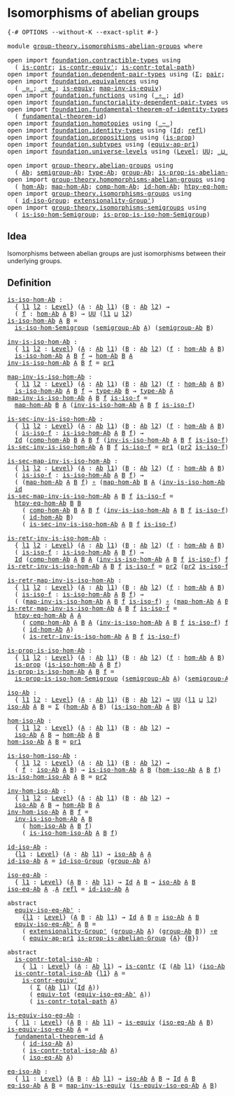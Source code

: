 # Isomorphisms of abelian groups

<pre class="Agda"><a id="43" class="Symbol">{-#</a> <a id="47" class="Keyword">OPTIONS</a> <a id="55" class="Pragma">--without-K</a> <a id="67" class="Pragma">--exact-split</a> <a id="81" class="Symbol">#-}</a>

<a id="86" class="Keyword">module</a> <a id="93" href="group-theory.isomorphisms-abelian-groups.html" class="Module">group-theory.isomorphisms-abelian-groups</a> <a id="134" class="Keyword">where</a>

<a id="141" class="Keyword">open</a> <a id="146" class="Keyword">import</a> <a id="153" href="foundation.contractible-types.html" class="Module">foundation.contractible-types</a> <a id="183" class="Keyword">using</a>
  <a id="191" class="Symbol">(</a> <a id="193" href="foundation-core.contractible-types.html#925" class="Function">is-contr</a><a id="201" class="Symbol">;</a> <a id="203" href="foundation-core.contractible-types.html#3739" class="Function">is-contr-equiv&#39;</a><a id="218" class="Symbol">;</a> <a id="220" href="foundation-core.contractible-types.html#1970" class="Function">is-contr-total-path</a><a id="239" class="Symbol">)</a>
<a id="241" class="Keyword">open</a> <a id="246" class="Keyword">import</a> <a id="253" href="foundation.dependent-pair-types.html" class="Module">foundation.dependent-pair-types</a> <a id="285" class="Keyword">using</a> <a id="291" class="Symbol">(</a><a id="292" href="foundation-core.dependent-pair-types.html#502" class="Record">Σ</a><a id="293" class="Symbol">;</a> <a id="295" href="foundation-core.dependent-pair-types.html#575" class="InductiveConstructor">pair</a><a id="299" class="Symbol">;</a> <a id="301" href="foundation-core.dependent-pair-types.html#592" class="Field">pr1</a><a id="304" class="Symbol">;</a> <a id="306" href="foundation-core.dependent-pair-types.html#604" class="Field">pr2</a><a id="309" class="Symbol">)</a>
<a id="311" class="Keyword">open</a> <a id="316" class="Keyword">import</a> <a id="323" href="foundation.equivalences.html" class="Module">foundation.equivalences</a> <a id="347" class="Keyword">using</a>
  <a id="355" class="Symbol">(</a> <a id="357" href="foundation-core.equivalences.html#1607" class="Function Operator">_≃_</a><a id="360" class="Symbol">;</a> <a id="362" href="foundation-core.equivalences.html#7843" class="Function Operator">_∘e_</a><a id="366" class="Symbol">;</a> <a id="368" href="foundation-core.equivalences.html#1542" class="Function">is-equiv</a><a id="376" class="Symbol">;</a> <a id="378" href="foundation-core.equivalences.html#4173" class="Function">map-inv-is-equiv</a><a id="394" class="Symbol">)</a>
<a id="396" class="Keyword">open</a> <a id="401" class="Keyword">import</a> <a id="408" href="foundation.functions.html" class="Module">foundation.functions</a> <a id="429" class="Keyword">using</a> <a id="435" class="Symbol">(</a><a id="436" href="foundation-core.functions.html#407" class="Function Operator">_∘_</a><a id="439" class="Symbol">;</a> <a id="441" href="foundation-core.functions.html#309" class="Function">id</a><a id="443" class="Symbol">)</a>
<a id="445" class="Keyword">open</a> <a id="450" class="Keyword">import</a> <a id="457" href="foundation.functoriality-dependent-pair-types.html" class="Module">foundation.functoriality-dependent-pair-types</a> <a id="503" class="Keyword">using</a> <a id="509" class="Symbol">(</a><a id="510" href="foundation-core.functoriality-dependent-pair-types.html#6804" class="Function">equiv-tot</a><a id="519" class="Symbol">)</a>
<a id="521" class="Keyword">open</a> <a id="526" class="Keyword">import</a> <a id="533" href="foundation.fundamental-theorem-of-identity-types.html" class="Module">foundation.fundamental-theorem-of-identity-types</a> <a id="582" class="Keyword">using</a>
  <a id="590" class="Symbol">(</a> <a id="592" href="foundation-core.fundamental-theorem-of-identity-types.html#1888" class="Function">fundamental-theorem-id</a><a id="614" class="Symbol">)</a>
<a id="616" class="Keyword">open</a> <a id="621" class="Keyword">import</a> <a id="628" href="foundation.homotopies.html" class="Module">foundation.homotopies</a> <a id="650" class="Keyword">using</a> <a id="656" class="Symbol">(</a><a id="657" href="foundation-core.homotopies.html#467" class="Function Operator">_~_</a><a id="660" class="Symbol">)</a>
<a id="662" class="Keyword">open</a> <a id="667" class="Keyword">import</a> <a id="674" href="foundation.identity-types.html" class="Module">foundation.identity-types</a> <a id="700" class="Keyword">using</a> <a id="706" class="Symbol">(</a><a id="707" href="foundation-core.identity-types.html#641" class="Datatype">Id</a><a id="709" class="Symbol">;</a> <a id="711" href="foundation-core.identity-types.html#694" class="InductiveConstructor">refl</a><a id="715" class="Symbol">)</a>
<a id="717" class="Keyword">open</a> <a id="722" class="Keyword">import</a> <a id="729" href="foundation.propositions.html" class="Module">foundation.propositions</a> <a id="753" class="Keyword">using</a> <a id="759" class="Symbol">(</a><a id="760" href="foundation-core.propositions.html#1246" class="Function">is-prop</a><a id="767" class="Symbol">)</a>
<a id="769" class="Keyword">open</a> <a id="774" class="Keyword">import</a> <a id="781" href="foundation.subtypes.html" class="Module">foundation.subtypes</a> <a id="801" class="Keyword">using</a> <a id="807" class="Symbol">(</a><a id="808" href="foundation-core.subtypes.html#3190" class="Function">equiv-ap-pr1</a><a id="820" class="Symbol">)</a>
<a id="822" class="Keyword">open</a> <a id="827" class="Keyword">import</a> <a id="834" href="foundation.universe-levels.html" class="Module">foundation.universe-levels</a> <a id="861" class="Keyword">using</a> <a id="867" class="Symbol">(</a><a id="868" href="Agda.Primitive.html#597" class="Postulate">Level</a><a id="873" class="Symbol">;</a> <a id="875" href="foundation-core.universe-levels.html#222" class="Primitive">UU</a><a id="877" class="Symbol">;</a> <a id="879" href="Agda.Primitive.html#810" class="Primitive Operator">_⊔_</a><a id="882" class="Symbol">)</a>

<a id="885" class="Keyword">open</a> <a id="890" class="Keyword">import</a> <a id="897" href="group-theory.abelian-groups.html" class="Module">group-theory.abelian-groups</a> <a id="925" class="Keyword">using</a>
  <a id="933" class="Symbol">(</a> <a id="935" href="group-theory.abelian-groups.html#1588" class="Function">Ab</a><a id="937" class="Symbol">;</a> <a id="939" href="group-theory.abelian-groups.html#2442" class="Function">semigroup-Ab</a><a id="951" class="Symbol">;</a> <a id="953" href="group-theory.abelian-groups.html#1802" class="Function">type-Ab</a><a id="960" class="Symbol">;</a> <a id="962" href="group-theory.abelian-groups.html#1656" class="Function">group-Ab</a><a id="970" class="Symbol">;</a> <a id="972" href="group-theory.abelian-groups.html#1428" class="Function">is-prop-is-abelian-Group</a><a id="996" class="Symbol">)</a>
<a id="998" class="Keyword">open</a> <a id="1003" class="Keyword">import</a> <a id="1010" href="group-theory.homomorphisms-abelian-groups.html" class="Module">group-theory.homomorphisms-abelian-groups</a> <a id="1052" class="Keyword">using</a>
  <a id="1060" class="Symbol">(</a> <a id="1062" href="group-theory.homomorphisms-abelian-groups.html#1456" class="Function">hom-Ab</a><a id="1068" class="Symbol">;</a> <a id="1070" href="group-theory.homomorphisms-abelian-groups.html#1569" class="Function">map-hom-Ab</a><a id="1080" class="Symbol">;</a> <a id="1082" href="group-theory.homomorphisms-abelian-groups.html#3595" class="Function">comp-hom-Ab</a><a id="1093" class="Symbol">;</a> <a id="1095" href="group-theory.homomorphisms-abelian-groups.html#3501" class="Function">id-hom-Ab</a><a id="1104" class="Symbol">;</a> <a id="1106" href="group-theory.homomorphisms-abelian-groups.html#2343" class="Function">htpy-eq-hom-Ab</a><a id="1120" class="Symbol">)</a>
<a id="1122" class="Keyword">open</a> <a id="1127" class="Keyword">import</a> <a id="1134" href="group-theory.isomorphisms-groups.html" class="Module">group-theory.isomorphisms-groups</a> <a id="1167" class="Keyword">using</a>
  <a id="1175" class="Symbol">(</a> <a id="1177" href="group-theory.isomorphisms-groups.html#2587" class="Function">id-iso-Group</a><a id="1189" class="Symbol">;</a> <a id="1191" href="group-theory.isomorphisms-groups.html#2976" class="Function">extensionality-Group&#39;</a><a id="1212" class="Symbol">)</a>
<a id="1214" class="Keyword">open</a> <a id="1219" class="Keyword">import</a> <a id="1226" href="group-theory.isomorphisms-semigroups.html" class="Module">group-theory.isomorphisms-semigroups</a> <a id="1263" class="Keyword">using</a>
  <a id="1271" class="Symbol">(</a> <a id="1273" href="group-theory.isomorphisms-semigroups.html#1983" class="Function">is-iso-hom-Semigroup</a><a id="1293" class="Symbol">;</a> <a id="1295" href="group-theory.isomorphisms-semigroups.html#3620" class="Function">is-prop-is-iso-hom-Semigroup</a><a id="1323" class="Symbol">)</a>
</pre>
## Idea

Isomorphisms between abelian groups are just isomorphisms between their underlying groups.

## Definition

<pre class="Agda"><a id="is-iso-hom-Ab"></a><a id="1454" href="group-theory.isomorphisms-abelian-groups.html#1454" class="Function">is-iso-hom-Ab</a> <a id="1468" class="Symbol">:</a>
  <a id="1472" class="Symbol">{</a> <a id="1474" href="group-theory.isomorphisms-abelian-groups.html#1474" class="Bound">l1</a> <a id="1477" href="group-theory.isomorphisms-abelian-groups.html#1477" class="Bound">l2</a> <a id="1480" class="Symbol">:</a> <a id="1482" href="Agda.Primitive.html#597" class="Postulate">Level</a><a id="1487" class="Symbol">}</a> <a id="1489" class="Symbol">(</a><a id="1490" href="group-theory.isomorphisms-abelian-groups.html#1490" class="Bound">A</a> <a id="1492" class="Symbol">:</a> <a id="1494" href="group-theory.abelian-groups.html#1588" class="Function">Ab</a> <a id="1497" href="group-theory.isomorphisms-abelian-groups.html#1474" class="Bound">l1</a><a id="1499" class="Symbol">)</a> <a id="1501" class="Symbol">(</a><a id="1502" href="group-theory.isomorphisms-abelian-groups.html#1502" class="Bound">B</a> <a id="1504" class="Symbol">:</a> <a id="1506" href="group-theory.abelian-groups.html#1588" class="Function">Ab</a> <a id="1509" href="group-theory.isomorphisms-abelian-groups.html#1477" class="Bound">l2</a><a id="1511" class="Symbol">)</a> <a id="1513" class="Symbol">→</a>
  <a id="1517" class="Symbol">(</a> <a id="1519" href="group-theory.isomorphisms-abelian-groups.html#1519" class="Bound">f</a> <a id="1521" class="Symbol">:</a> <a id="1523" href="group-theory.homomorphisms-abelian-groups.html#1456" class="Function">hom-Ab</a> <a id="1530" href="group-theory.isomorphisms-abelian-groups.html#1490" class="Bound">A</a> <a id="1532" href="group-theory.isomorphisms-abelian-groups.html#1502" class="Bound">B</a><a id="1533" class="Symbol">)</a> <a id="1535" class="Symbol">→</a> <a id="1537" href="foundation-core.universe-levels.html#222" class="Primitive">UU</a> <a id="1540" class="Symbol">(</a><a id="1541" href="group-theory.isomorphisms-abelian-groups.html#1474" class="Bound">l1</a> <a id="1544" href="Agda.Primitive.html#810" class="Primitive Operator">⊔</a> <a id="1546" href="group-theory.isomorphisms-abelian-groups.html#1477" class="Bound">l2</a><a id="1548" class="Symbol">)</a>
<a id="1550" href="group-theory.isomorphisms-abelian-groups.html#1454" class="Function">is-iso-hom-Ab</a> <a id="1564" href="group-theory.isomorphisms-abelian-groups.html#1564" class="Bound">A</a> <a id="1566" href="group-theory.isomorphisms-abelian-groups.html#1566" class="Bound">B</a> <a id="1568" class="Symbol">=</a>
  <a id="1572" href="group-theory.isomorphisms-semigroups.html#1983" class="Function">is-iso-hom-Semigroup</a> <a id="1593" class="Symbol">(</a><a id="1594" href="group-theory.abelian-groups.html#2442" class="Function">semigroup-Ab</a> <a id="1607" href="group-theory.isomorphisms-abelian-groups.html#1564" class="Bound">A</a><a id="1608" class="Symbol">)</a> <a id="1610" class="Symbol">(</a><a id="1611" href="group-theory.abelian-groups.html#2442" class="Function">semigroup-Ab</a> <a id="1624" href="group-theory.isomorphisms-abelian-groups.html#1566" class="Bound">B</a><a id="1625" class="Symbol">)</a>

<a id="inv-is-iso-hom-Ab"></a><a id="1628" href="group-theory.isomorphisms-abelian-groups.html#1628" class="Function">inv-is-iso-hom-Ab</a> <a id="1646" class="Symbol">:</a>
  <a id="1650" class="Symbol">{</a> <a id="1652" href="group-theory.isomorphisms-abelian-groups.html#1652" class="Bound">l1</a> <a id="1655" href="group-theory.isomorphisms-abelian-groups.html#1655" class="Bound">l2</a> <a id="1658" class="Symbol">:</a> <a id="1660" href="Agda.Primitive.html#597" class="Postulate">Level</a><a id="1665" class="Symbol">}</a> <a id="1667" class="Symbol">(</a><a id="1668" href="group-theory.isomorphisms-abelian-groups.html#1668" class="Bound">A</a> <a id="1670" class="Symbol">:</a> <a id="1672" href="group-theory.abelian-groups.html#1588" class="Function">Ab</a> <a id="1675" href="group-theory.isomorphisms-abelian-groups.html#1652" class="Bound">l1</a><a id="1677" class="Symbol">)</a> <a id="1679" class="Symbol">(</a><a id="1680" href="group-theory.isomorphisms-abelian-groups.html#1680" class="Bound">B</a> <a id="1682" class="Symbol">:</a> <a id="1684" href="group-theory.abelian-groups.html#1588" class="Function">Ab</a> <a id="1687" href="group-theory.isomorphisms-abelian-groups.html#1655" class="Bound">l2</a><a id="1689" class="Symbol">)</a> <a id="1691" class="Symbol">(</a><a id="1692" href="group-theory.isomorphisms-abelian-groups.html#1692" class="Bound">f</a> <a id="1694" class="Symbol">:</a> <a id="1696" href="group-theory.homomorphisms-abelian-groups.html#1456" class="Function">hom-Ab</a> <a id="1703" href="group-theory.isomorphisms-abelian-groups.html#1668" class="Bound">A</a> <a id="1705" href="group-theory.isomorphisms-abelian-groups.html#1680" class="Bound">B</a><a id="1706" class="Symbol">)</a> <a id="1708" class="Symbol">→</a>
  <a id="1712" href="group-theory.isomorphisms-abelian-groups.html#1454" class="Function">is-iso-hom-Ab</a> <a id="1726" href="group-theory.isomorphisms-abelian-groups.html#1668" class="Bound">A</a> <a id="1728" href="group-theory.isomorphisms-abelian-groups.html#1680" class="Bound">B</a> <a id="1730" href="group-theory.isomorphisms-abelian-groups.html#1692" class="Bound">f</a> <a id="1732" class="Symbol">→</a> <a id="1734" href="group-theory.homomorphisms-abelian-groups.html#1456" class="Function">hom-Ab</a> <a id="1741" href="group-theory.isomorphisms-abelian-groups.html#1680" class="Bound">B</a> <a id="1743" href="group-theory.isomorphisms-abelian-groups.html#1668" class="Bound">A</a>
<a id="1745" href="group-theory.isomorphisms-abelian-groups.html#1628" class="Function">inv-is-iso-hom-Ab</a> <a id="1763" href="group-theory.isomorphisms-abelian-groups.html#1763" class="Bound">A</a> <a id="1765" href="group-theory.isomorphisms-abelian-groups.html#1765" class="Bound">B</a> <a id="1767" href="group-theory.isomorphisms-abelian-groups.html#1767" class="Bound">f</a> <a id="1769" class="Symbol">=</a> <a id="1771" href="foundation-core.dependent-pair-types.html#592" class="Field">pr1</a>

<a id="map-inv-is-iso-hom-Ab"></a><a id="1776" href="group-theory.isomorphisms-abelian-groups.html#1776" class="Function">map-inv-is-iso-hom-Ab</a> <a id="1798" class="Symbol">:</a>
  <a id="1802" class="Symbol">{</a> <a id="1804" href="group-theory.isomorphisms-abelian-groups.html#1804" class="Bound">l1</a> <a id="1807" href="group-theory.isomorphisms-abelian-groups.html#1807" class="Bound">l2</a> <a id="1810" class="Symbol">:</a> <a id="1812" href="Agda.Primitive.html#597" class="Postulate">Level</a><a id="1817" class="Symbol">}</a> <a id="1819" class="Symbol">(</a><a id="1820" href="group-theory.isomorphisms-abelian-groups.html#1820" class="Bound">A</a> <a id="1822" class="Symbol">:</a> <a id="1824" href="group-theory.abelian-groups.html#1588" class="Function">Ab</a> <a id="1827" href="group-theory.isomorphisms-abelian-groups.html#1804" class="Bound">l1</a><a id="1829" class="Symbol">)</a> <a id="1831" class="Symbol">(</a><a id="1832" href="group-theory.isomorphisms-abelian-groups.html#1832" class="Bound">B</a> <a id="1834" class="Symbol">:</a> <a id="1836" href="group-theory.abelian-groups.html#1588" class="Function">Ab</a> <a id="1839" href="group-theory.isomorphisms-abelian-groups.html#1807" class="Bound">l2</a><a id="1841" class="Symbol">)</a> <a id="1843" class="Symbol">(</a><a id="1844" href="group-theory.isomorphisms-abelian-groups.html#1844" class="Bound">f</a> <a id="1846" class="Symbol">:</a> <a id="1848" href="group-theory.homomorphisms-abelian-groups.html#1456" class="Function">hom-Ab</a> <a id="1855" href="group-theory.isomorphisms-abelian-groups.html#1820" class="Bound">A</a> <a id="1857" href="group-theory.isomorphisms-abelian-groups.html#1832" class="Bound">B</a><a id="1858" class="Symbol">)</a> <a id="1860" class="Symbol">→</a>
  <a id="1864" href="group-theory.isomorphisms-abelian-groups.html#1454" class="Function">is-iso-hom-Ab</a> <a id="1878" href="group-theory.isomorphisms-abelian-groups.html#1820" class="Bound">A</a> <a id="1880" href="group-theory.isomorphisms-abelian-groups.html#1832" class="Bound">B</a> <a id="1882" href="group-theory.isomorphisms-abelian-groups.html#1844" class="Bound">f</a> <a id="1884" class="Symbol">→</a> <a id="1886" href="group-theory.abelian-groups.html#1802" class="Function">type-Ab</a> <a id="1894" href="group-theory.isomorphisms-abelian-groups.html#1832" class="Bound">B</a> <a id="1896" class="Symbol">→</a> <a id="1898" href="group-theory.abelian-groups.html#1802" class="Function">type-Ab</a> <a id="1906" href="group-theory.isomorphisms-abelian-groups.html#1820" class="Bound">A</a>
<a id="1908" href="group-theory.isomorphisms-abelian-groups.html#1776" class="Function">map-inv-is-iso-hom-Ab</a> <a id="1930" href="group-theory.isomorphisms-abelian-groups.html#1930" class="Bound">A</a> <a id="1932" href="group-theory.isomorphisms-abelian-groups.html#1932" class="Bound">B</a> <a id="1934" href="group-theory.isomorphisms-abelian-groups.html#1934" class="Bound">f</a> <a id="1936" href="group-theory.isomorphisms-abelian-groups.html#1936" class="Bound">is-iso-f</a> <a id="1945" class="Symbol">=</a>
  <a id="1949" href="group-theory.homomorphisms-abelian-groups.html#1569" class="Function">map-hom-Ab</a> <a id="1960" href="group-theory.isomorphisms-abelian-groups.html#1932" class="Bound">B</a> <a id="1962" href="group-theory.isomorphisms-abelian-groups.html#1930" class="Bound">A</a> <a id="1964" class="Symbol">(</a><a id="1965" href="group-theory.isomorphisms-abelian-groups.html#1628" class="Function">inv-is-iso-hom-Ab</a> <a id="1983" href="group-theory.isomorphisms-abelian-groups.html#1930" class="Bound">A</a> <a id="1985" href="group-theory.isomorphisms-abelian-groups.html#1932" class="Bound">B</a> <a id="1987" href="group-theory.isomorphisms-abelian-groups.html#1934" class="Bound">f</a> <a id="1989" href="group-theory.isomorphisms-abelian-groups.html#1936" class="Bound">is-iso-f</a><a id="1997" class="Symbol">)</a>

<a id="is-sec-inv-is-iso-hom-Ab"></a><a id="2000" href="group-theory.isomorphisms-abelian-groups.html#2000" class="Function">is-sec-inv-is-iso-hom-Ab</a> <a id="2025" class="Symbol">:</a>
  <a id="2029" class="Symbol">{</a> <a id="2031" href="group-theory.isomorphisms-abelian-groups.html#2031" class="Bound">l1</a> <a id="2034" href="group-theory.isomorphisms-abelian-groups.html#2034" class="Bound">l2</a> <a id="2037" class="Symbol">:</a> <a id="2039" href="Agda.Primitive.html#597" class="Postulate">Level</a><a id="2044" class="Symbol">}</a> <a id="2046" class="Symbol">(</a><a id="2047" href="group-theory.isomorphisms-abelian-groups.html#2047" class="Bound">A</a> <a id="2049" class="Symbol">:</a> <a id="2051" href="group-theory.abelian-groups.html#1588" class="Function">Ab</a> <a id="2054" href="group-theory.isomorphisms-abelian-groups.html#2031" class="Bound">l1</a><a id="2056" class="Symbol">)</a> <a id="2058" class="Symbol">(</a><a id="2059" href="group-theory.isomorphisms-abelian-groups.html#2059" class="Bound">B</a> <a id="2061" class="Symbol">:</a> <a id="2063" href="group-theory.abelian-groups.html#1588" class="Function">Ab</a> <a id="2066" href="group-theory.isomorphisms-abelian-groups.html#2034" class="Bound">l2</a><a id="2068" class="Symbol">)</a> <a id="2070" class="Symbol">(</a><a id="2071" href="group-theory.isomorphisms-abelian-groups.html#2071" class="Bound">f</a> <a id="2073" class="Symbol">:</a> <a id="2075" href="group-theory.homomorphisms-abelian-groups.html#1456" class="Function">hom-Ab</a> <a id="2082" href="group-theory.isomorphisms-abelian-groups.html#2047" class="Bound">A</a> <a id="2084" href="group-theory.isomorphisms-abelian-groups.html#2059" class="Bound">B</a><a id="2085" class="Symbol">)</a> <a id="2087" class="Symbol">→</a>
  <a id="2091" class="Symbol">(</a> <a id="2093" href="group-theory.isomorphisms-abelian-groups.html#2093" class="Bound">is-iso-f</a> <a id="2102" class="Symbol">:</a> <a id="2104" href="group-theory.isomorphisms-abelian-groups.html#1454" class="Function">is-iso-hom-Ab</a> <a id="2118" href="group-theory.isomorphisms-abelian-groups.html#2047" class="Bound">A</a> <a id="2120" href="group-theory.isomorphisms-abelian-groups.html#2059" class="Bound">B</a> <a id="2122" href="group-theory.isomorphisms-abelian-groups.html#2071" class="Bound">f</a><a id="2123" class="Symbol">)</a> <a id="2125" class="Symbol">→</a>
  <a id="2129" href="foundation-core.identity-types.html#641" class="Datatype">Id</a> <a id="2132" class="Symbol">(</a><a id="2133" href="group-theory.homomorphisms-abelian-groups.html#3595" class="Function">comp-hom-Ab</a> <a id="2145" href="group-theory.isomorphisms-abelian-groups.html#2059" class="Bound">B</a> <a id="2147" href="group-theory.isomorphisms-abelian-groups.html#2047" class="Bound">A</a> <a id="2149" href="group-theory.isomorphisms-abelian-groups.html#2059" class="Bound">B</a> <a id="2151" href="group-theory.isomorphisms-abelian-groups.html#2071" class="Bound">f</a> <a id="2153" class="Symbol">(</a><a id="2154" href="group-theory.isomorphisms-abelian-groups.html#1628" class="Function">inv-is-iso-hom-Ab</a> <a id="2172" href="group-theory.isomorphisms-abelian-groups.html#2047" class="Bound">A</a> <a id="2174" href="group-theory.isomorphisms-abelian-groups.html#2059" class="Bound">B</a> <a id="2176" href="group-theory.isomorphisms-abelian-groups.html#2071" class="Bound">f</a> <a id="2178" href="group-theory.isomorphisms-abelian-groups.html#2093" class="Bound">is-iso-f</a><a id="2186" class="Symbol">))</a> <a id="2189" class="Symbol">(</a><a id="2190" href="group-theory.homomorphisms-abelian-groups.html#3501" class="Function">id-hom-Ab</a> <a id="2200" href="group-theory.isomorphisms-abelian-groups.html#2059" class="Bound">B</a><a id="2201" class="Symbol">)</a>
<a id="2203" href="group-theory.isomorphisms-abelian-groups.html#2000" class="Function">is-sec-inv-is-iso-hom-Ab</a> <a id="2228" href="group-theory.isomorphisms-abelian-groups.html#2228" class="Bound">A</a> <a id="2230" href="group-theory.isomorphisms-abelian-groups.html#2230" class="Bound">B</a> <a id="2232" href="group-theory.isomorphisms-abelian-groups.html#2232" class="Bound">f</a> <a id="2234" href="group-theory.isomorphisms-abelian-groups.html#2234" class="Bound">is-iso-f</a> <a id="2243" class="Symbol">=</a> <a id="2245" href="foundation-core.dependent-pair-types.html#592" class="Field">pr1</a> <a id="2249" class="Symbol">(</a><a id="2250" href="foundation-core.dependent-pair-types.html#604" class="Field">pr2</a> <a id="2254" href="group-theory.isomorphisms-abelian-groups.html#2234" class="Bound">is-iso-f</a><a id="2262" class="Symbol">)</a>

<a id="is-sec-map-inv-is-iso-hom-Ab"></a><a id="2265" href="group-theory.isomorphisms-abelian-groups.html#2265" class="Function">is-sec-map-inv-is-iso-hom-Ab</a> <a id="2294" class="Symbol">:</a>
  <a id="2298" class="Symbol">{</a> <a id="2300" href="group-theory.isomorphisms-abelian-groups.html#2300" class="Bound">l1</a> <a id="2303" href="group-theory.isomorphisms-abelian-groups.html#2303" class="Bound">l2</a> <a id="2306" class="Symbol">:</a> <a id="2308" href="Agda.Primitive.html#597" class="Postulate">Level</a><a id="2313" class="Symbol">}</a> <a id="2315" class="Symbol">(</a><a id="2316" href="group-theory.isomorphisms-abelian-groups.html#2316" class="Bound">A</a> <a id="2318" class="Symbol">:</a> <a id="2320" href="group-theory.abelian-groups.html#1588" class="Function">Ab</a> <a id="2323" href="group-theory.isomorphisms-abelian-groups.html#2300" class="Bound">l1</a><a id="2325" class="Symbol">)</a> <a id="2327" class="Symbol">(</a><a id="2328" href="group-theory.isomorphisms-abelian-groups.html#2328" class="Bound">B</a> <a id="2330" class="Symbol">:</a> <a id="2332" href="group-theory.abelian-groups.html#1588" class="Function">Ab</a> <a id="2335" href="group-theory.isomorphisms-abelian-groups.html#2303" class="Bound">l2</a><a id="2337" class="Symbol">)</a> <a id="2339" class="Symbol">(</a><a id="2340" href="group-theory.isomorphisms-abelian-groups.html#2340" class="Bound">f</a> <a id="2342" class="Symbol">:</a> <a id="2344" href="group-theory.homomorphisms-abelian-groups.html#1456" class="Function">hom-Ab</a> <a id="2351" href="group-theory.isomorphisms-abelian-groups.html#2316" class="Bound">A</a> <a id="2353" href="group-theory.isomorphisms-abelian-groups.html#2328" class="Bound">B</a><a id="2354" class="Symbol">)</a> <a id="2356" class="Symbol">→</a>
  <a id="2360" class="Symbol">(</a> <a id="2362" href="group-theory.isomorphisms-abelian-groups.html#2362" class="Bound">is-iso-f</a> <a id="2371" class="Symbol">:</a> <a id="2373" href="group-theory.isomorphisms-abelian-groups.html#1454" class="Function">is-iso-hom-Ab</a> <a id="2387" href="group-theory.isomorphisms-abelian-groups.html#2316" class="Bound">A</a> <a id="2389" href="group-theory.isomorphisms-abelian-groups.html#2328" class="Bound">B</a> <a id="2391" href="group-theory.isomorphisms-abelian-groups.html#2340" class="Bound">f</a><a id="2392" class="Symbol">)</a> <a id="2394" class="Symbol">→</a>
  <a id="2398" class="Symbol">(</a> <a id="2400" class="Symbol">(</a><a id="2401" href="group-theory.homomorphisms-abelian-groups.html#1569" class="Function">map-hom-Ab</a> <a id="2412" href="group-theory.isomorphisms-abelian-groups.html#2316" class="Bound">A</a> <a id="2414" href="group-theory.isomorphisms-abelian-groups.html#2328" class="Bound">B</a> <a id="2416" href="group-theory.isomorphisms-abelian-groups.html#2340" class="Bound">f</a><a id="2417" class="Symbol">)</a> <a id="2419" href="foundation-core.functions.html#407" class="Function Operator">∘</a> <a id="2421" class="Symbol">(</a><a id="2422" href="group-theory.homomorphisms-abelian-groups.html#1569" class="Function">map-hom-Ab</a> <a id="2433" href="group-theory.isomorphisms-abelian-groups.html#2328" class="Bound">B</a> <a id="2435" href="group-theory.isomorphisms-abelian-groups.html#2316" class="Bound">A</a> <a id="2437" class="Symbol">(</a><a id="2438" href="group-theory.isomorphisms-abelian-groups.html#1628" class="Function">inv-is-iso-hom-Ab</a> <a id="2456" href="group-theory.isomorphisms-abelian-groups.html#2316" class="Bound">A</a> <a id="2458" href="group-theory.isomorphisms-abelian-groups.html#2328" class="Bound">B</a> <a id="2460" href="group-theory.isomorphisms-abelian-groups.html#2340" class="Bound">f</a> <a id="2462" href="group-theory.isomorphisms-abelian-groups.html#2362" class="Bound">is-iso-f</a><a id="2470" class="Symbol">)))</a> <a id="2474" href="foundation-core.homotopies.html#467" class="Function Operator">~</a>
  <a id="2478" href="foundation-core.functions.html#309" class="Function">id</a>
<a id="2481" href="group-theory.isomorphisms-abelian-groups.html#2265" class="Function">is-sec-map-inv-is-iso-hom-Ab</a> <a id="2510" href="group-theory.isomorphisms-abelian-groups.html#2510" class="Bound">A</a> <a id="2512" href="group-theory.isomorphisms-abelian-groups.html#2512" class="Bound">B</a> <a id="2514" href="group-theory.isomorphisms-abelian-groups.html#2514" class="Bound">f</a> <a id="2516" href="group-theory.isomorphisms-abelian-groups.html#2516" class="Bound">is-iso-f</a> <a id="2525" class="Symbol">=</a>
  <a id="2529" href="group-theory.homomorphisms-abelian-groups.html#2343" class="Function">htpy-eq-hom-Ab</a> <a id="2544" href="group-theory.isomorphisms-abelian-groups.html#2512" class="Bound">B</a> <a id="2546" href="group-theory.isomorphisms-abelian-groups.html#2512" class="Bound">B</a>
    <a id="2552" class="Symbol">(</a> <a id="2554" href="group-theory.homomorphisms-abelian-groups.html#3595" class="Function">comp-hom-Ab</a> <a id="2566" href="group-theory.isomorphisms-abelian-groups.html#2512" class="Bound">B</a> <a id="2568" href="group-theory.isomorphisms-abelian-groups.html#2510" class="Bound">A</a> <a id="2570" href="group-theory.isomorphisms-abelian-groups.html#2512" class="Bound">B</a> <a id="2572" href="group-theory.isomorphisms-abelian-groups.html#2514" class="Bound">f</a> <a id="2574" class="Symbol">(</a><a id="2575" href="group-theory.isomorphisms-abelian-groups.html#1628" class="Function">inv-is-iso-hom-Ab</a> <a id="2593" href="group-theory.isomorphisms-abelian-groups.html#2510" class="Bound">A</a> <a id="2595" href="group-theory.isomorphisms-abelian-groups.html#2512" class="Bound">B</a> <a id="2597" href="group-theory.isomorphisms-abelian-groups.html#2514" class="Bound">f</a> <a id="2599" href="group-theory.isomorphisms-abelian-groups.html#2516" class="Bound">is-iso-f</a><a id="2607" class="Symbol">))</a>
    <a id="2614" class="Symbol">(</a> <a id="2616" href="group-theory.homomorphisms-abelian-groups.html#3501" class="Function">id-hom-Ab</a> <a id="2626" href="group-theory.isomorphisms-abelian-groups.html#2512" class="Bound">B</a><a id="2627" class="Symbol">)</a>
    <a id="2633" class="Symbol">(</a> <a id="2635" href="group-theory.isomorphisms-abelian-groups.html#2000" class="Function">is-sec-inv-is-iso-hom-Ab</a> <a id="2660" href="group-theory.isomorphisms-abelian-groups.html#2510" class="Bound">A</a> <a id="2662" href="group-theory.isomorphisms-abelian-groups.html#2512" class="Bound">B</a> <a id="2664" href="group-theory.isomorphisms-abelian-groups.html#2514" class="Bound">f</a> <a id="2666" href="group-theory.isomorphisms-abelian-groups.html#2516" class="Bound">is-iso-f</a><a id="2674" class="Symbol">)</a>

<a id="is-retr-inv-is-iso-hom-Ab"></a><a id="2677" href="group-theory.isomorphisms-abelian-groups.html#2677" class="Function">is-retr-inv-is-iso-hom-Ab</a> <a id="2703" class="Symbol">:</a>
  <a id="2707" class="Symbol">{</a> <a id="2709" href="group-theory.isomorphisms-abelian-groups.html#2709" class="Bound">l1</a> <a id="2712" href="group-theory.isomorphisms-abelian-groups.html#2712" class="Bound">l2</a> <a id="2715" class="Symbol">:</a> <a id="2717" href="Agda.Primitive.html#597" class="Postulate">Level</a><a id="2722" class="Symbol">}</a> <a id="2724" class="Symbol">(</a><a id="2725" href="group-theory.isomorphisms-abelian-groups.html#2725" class="Bound">A</a> <a id="2727" class="Symbol">:</a> <a id="2729" href="group-theory.abelian-groups.html#1588" class="Function">Ab</a> <a id="2732" href="group-theory.isomorphisms-abelian-groups.html#2709" class="Bound">l1</a><a id="2734" class="Symbol">)</a> <a id="2736" class="Symbol">(</a><a id="2737" href="group-theory.isomorphisms-abelian-groups.html#2737" class="Bound">B</a> <a id="2739" class="Symbol">:</a> <a id="2741" href="group-theory.abelian-groups.html#1588" class="Function">Ab</a> <a id="2744" href="group-theory.isomorphisms-abelian-groups.html#2712" class="Bound">l2</a><a id="2746" class="Symbol">)</a> <a id="2748" class="Symbol">(</a><a id="2749" href="group-theory.isomorphisms-abelian-groups.html#2749" class="Bound">f</a> <a id="2751" class="Symbol">:</a> <a id="2753" href="group-theory.homomorphisms-abelian-groups.html#1456" class="Function">hom-Ab</a> <a id="2760" href="group-theory.isomorphisms-abelian-groups.html#2725" class="Bound">A</a> <a id="2762" href="group-theory.isomorphisms-abelian-groups.html#2737" class="Bound">B</a><a id="2763" class="Symbol">)</a> <a id="2765" class="Symbol">→</a>
  <a id="2769" class="Symbol">(</a> <a id="2771" href="group-theory.isomorphisms-abelian-groups.html#2771" class="Bound">is-iso-f</a> <a id="2780" class="Symbol">:</a> <a id="2782" href="group-theory.isomorphisms-abelian-groups.html#1454" class="Function">is-iso-hom-Ab</a> <a id="2796" href="group-theory.isomorphisms-abelian-groups.html#2725" class="Bound">A</a> <a id="2798" href="group-theory.isomorphisms-abelian-groups.html#2737" class="Bound">B</a> <a id="2800" href="group-theory.isomorphisms-abelian-groups.html#2749" class="Bound">f</a><a id="2801" class="Symbol">)</a> <a id="2803" class="Symbol">→</a>
  <a id="2807" href="foundation-core.identity-types.html#641" class="Datatype">Id</a> <a id="2810" class="Symbol">(</a><a id="2811" href="group-theory.homomorphisms-abelian-groups.html#3595" class="Function">comp-hom-Ab</a> <a id="2823" href="group-theory.isomorphisms-abelian-groups.html#2725" class="Bound">A</a> <a id="2825" href="group-theory.isomorphisms-abelian-groups.html#2737" class="Bound">B</a> <a id="2827" href="group-theory.isomorphisms-abelian-groups.html#2725" class="Bound">A</a> <a id="2829" class="Symbol">(</a><a id="2830" href="group-theory.isomorphisms-abelian-groups.html#1628" class="Function">inv-is-iso-hom-Ab</a> <a id="2848" href="group-theory.isomorphisms-abelian-groups.html#2725" class="Bound">A</a> <a id="2850" href="group-theory.isomorphisms-abelian-groups.html#2737" class="Bound">B</a> <a id="2852" href="group-theory.isomorphisms-abelian-groups.html#2749" class="Bound">f</a> <a id="2854" href="group-theory.isomorphisms-abelian-groups.html#2771" class="Bound">is-iso-f</a><a id="2862" class="Symbol">)</a> <a id="2864" href="group-theory.isomorphisms-abelian-groups.html#2749" class="Bound">f</a><a id="2865" class="Symbol">)</a> <a id="2867" class="Symbol">(</a><a id="2868" href="group-theory.homomorphisms-abelian-groups.html#3501" class="Function">id-hom-Ab</a> <a id="2878" href="group-theory.isomorphisms-abelian-groups.html#2725" class="Bound">A</a><a id="2879" class="Symbol">)</a>
<a id="2881" href="group-theory.isomorphisms-abelian-groups.html#2677" class="Function">is-retr-inv-is-iso-hom-Ab</a> <a id="2907" href="group-theory.isomorphisms-abelian-groups.html#2907" class="Bound">A</a> <a id="2909" href="group-theory.isomorphisms-abelian-groups.html#2909" class="Bound">B</a> <a id="2911" href="group-theory.isomorphisms-abelian-groups.html#2911" class="Bound">f</a> <a id="2913" href="group-theory.isomorphisms-abelian-groups.html#2913" class="Bound">is-iso-f</a> <a id="2922" class="Symbol">=</a> <a id="2924" href="foundation-core.dependent-pair-types.html#604" class="Field">pr2</a> <a id="2928" class="Symbol">(</a><a id="2929" href="foundation-core.dependent-pair-types.html#604" class="Field">pr2</a> <a id="2933" href="group-theory.isomorphisms-abelian-groups.html#2913" class="Bound">is-iso-f</a><a id="2941" class="Symbol">)</a>

<a id="is-retr-map-inv-is-iso-hom-Ab"></a><a id="2944" href="group-theory.isomorphisms-abelian-groups.html#2944" class="Function">is-retr-map-inv-is-iso-hom-Ab</a> <a id="2974" class="Symbol">:</a>
  <a id="2978" class="Symbol">{</a> <a id="2980" href="group-theory.isomorphisms-abelian-groups.html#2980" class="Bound">l1</a> <a id="2983" href="group-theory.isomorphisms-abelian-groups.html#2983" class="Bound">l2</a> <a id="2986" class="Symbol">:</a> <a id="2988" href="Agda.Primitive.html#597" class="Postulate">Level</a><a id="2993" class="Symbol">}</a> <a id="2995" class="Symbol">(</a><a id="2996" href="group-theory.isomorphisms-abelian-groups.html#2996" class="Bound">A</a> <a id="2998" class="Symbol">:</a> <a id="3000" href="group-theory.abelian-groups.html#1588" class="Function">Ab</a> <a id="3003" href="group-theory.isomorphisms-abelian-groups.html#2980" class="Bound">l1</a><a id="3005" class="Symbol">)</a> <a id="3007" class="Symbol">(</a><a id="3008" href="group-theory.isomorphisms-abelian-groups.html#3008" class="Bound">B</a> <a id="3010" class="Symbol">:</a> <a id="3012" href="group-theory.abelian-groups.html#1588" class="Function">Ab</a> <a id="3015" href="group-theory.isomorphisms-abelian-groups.html#2983" class="Bound">l2</a><a id="3017" class="Symbol">)</a> <a id="3019" class="Symbol">(</a><a id="3020" href="group-theory.isomorphisms-abelian-groups.html#3020" class="Bound">f</a> <a id="3022" class="Symbol">:</a> <a id="3024" href="group-theory.homomorphisms-abelian-groups.html#1456" class="Function">hom-Ab</a> <a id="3031" href="group-theory.isomorphisms-abelian-groups.html#2996" class="Bound">A</a> <a id="3033" href="group-theory.isomorphisms-abelian-groups.html#3008" class="Bound">B</a><a id="3034" class="Symbol">)</a> <a id="3036" class="Symbol">→</a>
  <a id="3040" class="Symbol">(</a> <a id="3042" href="group-theory.isomorphisms-abelian-groups.html#3042" class="Bound">is-iso-f</a> <a id="3051" class="Symbol">:</a> <a id="3053" href="group-theory.isomorphisms-abelian-groups.html#1454" class="Function">is-iso-hom-Ab</a> <a id="3067" href="group-theory.isomorphisms-abelian-groups.html#2996" class="Bound">A</a> <a id="3069" href="group-theory.isomorphisms-abelian-groups.html#3008" class="Bound">B</a> <a id="3071" href="group-theory.isomorphisms-abelian-groups.html#3020" class="Bound">f</a><a id="3072" class="Symbol">)</a> <a id="3074" class="Symbol">→</a>
  <a id="3078" class="Symbol">(</a> <a id="3080" class="Symbol">(</a><a id="3081" href="group-theory.isomorphisms-abelian-groups.html#1776" class="Function">map-inv-is-iso-hom-Ab</a> <a id="3103" href="group-theory.isomorphisms-abelian-groups.html#2996" class="Bound">A</a> <a id="3105" href="group-theory.isomorphisms-abelian-groups.html#3008" class="Bound">B</a> <a id="3107" href="group-theory.isomorphisms-abelian-groups.html#3020" class="Bound">f</a> <a id="3109" href="group-theory.isomorphisms-abelian-groups.html#3042" class="Bound">is-iso-f</a><a id="3117" class="Symbol">)</a> <a id="3119" href="foundation-core.functions.html#407" class="Function Operator">∘</a> <a id="3121" class="Symbol">(</a><a id="3122" href="group-theory.homomorphisms-abelian-groups.html#1569" class="Function">map-hom-Ab</a> <a id="3133" href="group-theory.isomorphisms-abelian-groups.html#2996" class="Bound">A</a> <a id="3135" href="group-theory.isomorphisms-abelian-groups.html#3008" class="Bound">B</a> <a id="3137" href="group-theory.isomorphisms-abelian-groups.html#3020" class="Bound">f</a><a id="3138" class="Symbol">))</a> <a id="3141" href="foundation-core.homotopies.html#467" class="Function Operator">~</a> <a id="3143" href="foundation-core.functions.html#309" class="Function">id</a>
<a id="3146" href="group-theory.isomorphisms-abelian-groups.html#2944" class="Function">is-retr-map-inv-is-iso-hom-Ab</a> <a id="3176" href="group-theory.isomorphisms-abelian-groups.html#3176" class="Bound">A</a> <a id="3178" href="group-theory.isomorphisms-abelian-groups.html#3178" class="Bound">B</a> <a id="3180" href="group-theory.isomorphisms-abelian-groups.html#3180" class="Bound">f</a> <a id="3182" href="group-theory.isomorphisms-abelian-groups.html#3182" class="Bound">is-iso-f</a> <a id="3191" class="Symbol">=</a>
  <a id="3195" href="group-theory.homomorphisms-abelian-groups.html#2343" class="Function">htpy-eq-hom-Ab</a> <a id="3210" href="group-theory.isomorphisms-abelian-groups.html#3176" class="Bound">A</a> <a id="3212" href="group-theory.isomorphisms-abelian-groups.html#3176" class="Bound">A</a>
    <a id="3218" class="Symbol">(</a> <a id="3220" href="group-theory.homomorphisms-abelian-groups.html#3595" class="Function">comp-hom-Ab</a> <a id="3232" href="group-theory.isomorphisms-abelian-groups.html#3176" class="Bound">A</a> <a id="3234" href="group-theory.isomorphisms-abelian-groups.html#3178" class="Bound">B</a> <a id="3236" href="group-theory.isomorphisms-abelian-groups.html#3176" class="Bound">A</a> <a id="3238" class="Symbol">(</a><a id="3239" href="group-theory.isomorphisms-abelian-groups.html#1628" class="Function">inv-is-iso-hom-Ab</a> <a id="3257" href="group-theory.isomorphisms-abelian-groups.html#3176" class="Bound">A</a> <a id="3259" href="group-theory.isomorphisms-abelian-groups.html#3178" class="Bound">B</a> <a id="3261" href="group-theory.isomorphisms-abelian-groups.html#3180" class="Bound">f</a> <a id="3263" href="group-theory.isomorphisms-abelian-groups.html#3182" class="Bound">is-iso-f</a><a id="3271" class="Symbol">)</a> <a id="3273" href="group-theory.isomorphisms-abelian-groups.html#3180" class="Bound">f</a><a id="3274" class="Symbol">)</a>
    <a id="3280" class="Symbol">(</a> <a id="3282" href="group-theory.homomorphisms-abelian-groups.html#3501" class="Function">id-hom-Ab</a> <a id="3292" href="group-theory.isomorphisms-abelian-groups.html#3176" class="Bound">A</a><a id="3293" class="Symbol">)</a>
    <a id="3299" class="Symbol">(</a> <a id="3301" href="group-theory.isomorphisms-abelian-groups.html#2677" class="Function">is-retr-inv-is-iso-hom-Ab</a> <a id="3327" href="group-theory.isomorphisms-abelian-groups.html#3176" class="Bound">A</a> <a id="3329" href="group-theory.isomorphisms-abelian-groups.html#3178" class="Bound">B</a> <a id="3331" href="group-theory.isomorphisms-abelian-groups.html#3180" class="Bound">f</a> <a id="3333" href="group-theory.isomorphisms-abelian-groups.html#3182" class="Bound">is-iso-f</a><a id="3341" class="Symbol">)</a>

<a id="is-prop-is-iso-hom-Ab"></a><a id="3344" href="group-theory.isomorphisms-abelian-groups.html#3344" class="Function">is-prop-is-iso-hom-Ab</a> <a id="3366" class="Symbol">:</a>
  <a id="3370" class="Symbol">{</a> <a id="3372" href="group-theory.isomorphisms-abelian-groups.html#3372" class="Bound">l1</a> <a id="3375" href="group-theory.isomorphisms-abelian-groups.html#3375" class="Bound">l2</a> <a id="3378" class="Symbol">:</a> <a id="3380" href="Agda.Primitive.html#597" class="Postulate">Level</a><a id="3385" class="Symbol">}</a> <a id="3387" class="Symbol">(</a><a id="3388" href="group-theory.isomorphisms-abelian-groups.html#3388" class="Bound">A</a> <a id="3390" class="Symbol">:</a> <a id="3392" href="group-theory.abelian-groups.html#1588" class="Function">Ab</a> <a id="3395" href="group-theory.isomorphisms-abelian-groups.html#3372" class="Bound">l1</a><a id="3397" class="Symbol">)</a> <a id="3399" class="Symbol">(</a><a id="3400" href="group-theory.isomorphisms-abelian-groups.html#3400" class="Bound">B</a> <a id="3402" class="Symbol">:</a> <a id="3404" href="group-theory.abelian-groups.html#1588" class="Function">Ab</a> <a id="3407" href="group-theory.isomorphisms-abelian-groups.html#3375" class="Bound">l2</a><a id="3409" class="Symbol">)</a> <a id="3411" class="Symbol">(</a><a id="3412" href="group-theory.isomorphisms-abelian-groups.html#3412" class="Bound">f</a> <a id="3414" class="Symbol">:</a> <a id="3416" href="group-theory.homomorphisms-abelian-groups.html#1456" class="Function">hom-Ab</a> <a id="3423" href="group-theory.isomorphisms-abelian-groups.html#3388" class="Bound">A</a> <a id="3425" href="group-theory.isomorphisms-abelian-groups.html#3400" class="Bound">B</a><a id="3426" class="Symbol">)</a> <a id="3428" class="Symbol">→</a>
  <a id="3432" href="foundation-core.propositions.html#1246" class="Function">is-prop</a> <a id="3440" class="Symbol">(</a><a id="3441" href="group-theory.isomorphisms-abelian-groups.html#1454" class="Function">is-iso-hom-Ab</a> <a id="3455" href="group-theory.isomorphisms-abelian-groups.html#3388" class="Bound">A</a> <a id="3457" href="group-theory.isomorphisms-abelian-groups.html#3400" class="Bound">B</a> <a id="3459" href="group-theory.isomorphisms-abelian-groups.html#3412" class="Bound">f</a><a id="3460" class="Symbol">)</a>
<a id="3462" href="group-theory.isomorphisms-abelian-groups.html#3344" class="Function">is-prop-is-iso-hom-Ab</a> <a id="3484" href="group-theory.isomorphisms-abelian-groups.html#3484" class="Bound">A</a> <a id="3486" href="group-theory.isomorphisms-abelian-groups.html#3486" class="Bound">B</a> <a id="3488" href="group-theory.isomorphisms-abelian-groups.html#3488" class="Bound">f</a> <a id="3490" class="Symbol">=</a>
  <a id="3494" href="group-theory.isomorphisms-semigroups.html#3620" class="Function">is-prop-is-iso-hom-Semigroup</a> <a id="3523" class="Symbol">(</a><a id="3524" href="group-theory.abelian-groups.html#2442" class="Function">semigroup-Ab</a> <a id="3537" href="group-theory.isomorphisms-abelian-groups.html#3484" class="Bound">A</a><a id="3538" class="Symbol">)</a> <a id="3540" class="Symbol">(</a><a id="3541" href="group-theory.abelian-groups.html#2442" class="Function">semigroup-Ab</a> <a id="3554" href="group-theory.isomorphisms-abelian-groups.html#3486" class="Bound">B</a><a id="3555" class="Symbol">)</a> <a id="3557" href="group-theory.isomorphisms-abelian-groups.html#3488" class="Bound">f</a>

<a id="iso-Ab"></a><a id="3560" href="group-theory.isomorphisms-abelian-groups.html#3560" class="Function">iso-Ab</a> <a id="3567" class="Symbol">:</a>
  <a id="3571" class="Symbol">{</a> <a id="3573" href="group-theory.isomorphisms-abelian-groups.html#3573" class="Bound">l1</a> <a id="3576" href="group-theory.isomorphisms-abelian-groups.html#3576" class="Bound">l2</a> <a id="3579" class="Symbol">:</a> <a id="3581" href="Agda.Primitive.html#597" class="Postulate">Level</a><a id="3586" class="Symbol">}</a> <a id="3588" class="Symbol">(</a><a id="3589" href="group-theory.isomorphisms-abelian-groups.html#3589" class="Bound">A</a> <a id="3591" class="Symbol">:</a> <a id="3593" href="group-theory.abelian-groups.html#1588" class="Function">Ab</a> <a id="3596" href="group-theory.isomorphisms-abelian-groups.html#3573" class="Bound">l1</a><a id="3598" class="Symbol">)</a> <a id="3600" class="Symbol">(</a><a id="3601" href="group-theory.isomorphisms-abelian-groups.html#3601" class="Bound">B</a> <a id="3603" class="Symbol">:</a> <a id="3605" href="group-theory.abelian-groups.html#1588" class="Function">Ab</a> <a id="3608" href="group-theory.isomorphisms-abelian-groups.html#3576" class="Bound">l2</a><a id="3610" class="Symbol">)</a> <a id="3612" class="Symbol">→</a> <a id="3614" href="foundation-core.universe-levels.html#222" class="Primitive">UU</a> <a id="3617" class="Symbol">(</a><a id="3618" href="group-theory.isomorphisms-abelian-groups.html#3573" class="Bound">l1</a> <a id="3621" href="Agda.Primitive.html#810" class="Primitive Operator">⊔</a> <a id="3623" href="group-theory.isomorphisms-abelian-groups.html#3576" class="Bound">l2</a><a id="3625" class="Symbol">)</a>
<a id="3627" href="group-theory.isomorphisms-abelian-groups.html#3560" class="Function">iso-Ab</a> <a id="3634" href="group-theory.isomorphisms-abelian-groups.html#3634" class="Bound">A</a> <a id="3636" href="group-theory.isomorphisms-abelian-groups.html#3636" class="Bound">B</a> <a id="3638" class="Symbol">=</a> <a id="3640" href="foundation-core.dependent-pair-types.html#502" class="Record">Σ</a> <a id="3642" class="Symbol">(</a><a id="3643" href="group-theory.homomorphisms-abelian-groups.html#1456" class="Function">hom-Ab</a> <a id="3650" href="group-theory.isomorphisms-abelian-groups.html#3634" class="Bound">A</a> <a id="3652" href="group-theory.isomorphisms-abelian-groups.html#3636" class="Bound">B</a><a id="3653" class="Symbol">)</a> <a id="3655" class="Symbol">(</a><a id="3656" href="group-theory.isomorphisms-abelian-groups.html#1454" class="Function">is-iso-hom-Ab</a> <a id="3670" href="group-theory.isomorphisms-abelian-groups.html#3634" class="Bound">A</a> <a id="3672" href="group-theory.isomorphisms-abelian-groups.html#3636" class="Bound">B</a><a id="3673" class="Symbol">)</a>

<a id="hom-iso-Ab"></a><a id="3676" href="group-theory.isomorphisms-abelian-groups.html#3676" class="Function">hom-iso-Ab</a> <a id="3687" class="Symbol">:</a>
  <a id="3691" class="Symbol">{</a> <a id="3693" href="group-theory.isomorphisms-abelian-groups.html#3693" class="Bound">l1</a> <a id="3696" href="group-theory.isomorphisms-abelian-groups.html#3696" class="Bound">l2</a> <a id="3699" class="Symbol">:</a> <a id="3701" href="Agda.Primitive.html#597" class="Postulate">Level</a><a id="3706" class="Symbol">}</a> <a id="3708" class="Symbol">(</a><a id="3709" href="group-theory.isomorphisms-abelian-groups.html#3709" class="Bound">A</a> <a id="3711" class="Symbol">:</a> <a id="3713" href="group-theory.abelian-groups.html#1588" class="Function">Ab</a> <a id="3716" href="group-theory.isomorphisms-abelian-groups.html#3693" class="Bound">l1</a><a id="3718" class="Symbol">)</a> <a id="3720" class="Symbol">(</a><a id="3721" href="group-theory.isomorphisms-abelian-groups.html#3721" class="Bound">B</a> <a id="3723" class="Symbol">:</a> <a id="3725" href="group-theory.abelian-groups.html#1588" class="Function">Ab</a> <a id="3728" href="group-theory.isomorphisms-abelian-groups.html#3696" class="Bound">l2</a><a id="3730" class="Symbol">)</a> <a id="3732" class="Symbol">→</a>
  <a id="3736" href="group-theory.isomorphisms-abelian-groups.html#3560" class="Function">iso-Ab</a> <a id="3743" href="group-theory.isomorphisms-abelian-groups.html#3709" class="Bound">A</a> <a id="3745" href="group-theory.isomorphisms-abelian-groups.html#3721" class="Bound">B</a> <a id="3747" class="Symbol">→</a> <a id="3749" href="group-theory.homomorphisms-abelian-groups.html#1456" class="Function">hom-Ab</a> <a id="3756" href="group-theory.isomorphisms-abelian-groups.html#3709" class="Bound">A</a> <a id="3758" href="group-theory.isomorphisms-abelian-groups.html#3721" class="Bound">B</a>
<a id="3760" href="group-theory.isomorphisms-abelian-groups.html#3676" class="Function">hom-iso-Ab</a> <a id="3771" href="group-theory.isomorphisms-abelian-groups.html#3771" class="Bound">A</a> <a id="3773" href="group-theory.isomorphisms-abelian-groups.html#3773" class="Bound">B</a> <a id="3775" class="Symbol">=</a> <a id="3777" href="foundation-core.dependent-pair-types.html#592" class="Field">pr1</a>

<a id="is-iso-hom-iso-Ab"></a><a id="3782" href="group-theory.isomorphisms-abelian-groups.html#3782" class="Function">is-iso-hom-iso-Ab</a> <a id="3800" class="Symbol">:</a>
  <a id="3804" class="Symbol">{</a> <a id="3806" href="group-theory.isomorphisms-abelian-groups.html#3806" class="Bound">l1</a> <a id="3809" href="group-theory.isomorphisms-abelian-groups.html#3809" class="Bound">l2</a> <a id="3812" class="Symbol">:</a> <a id="3814" href="Agda.Primitive.html#597" class="Postulate">Level</a><a id="3819" class="Symbol">}</a> <a id="3821" class="Symbol">(</a><a id="3822" href="group-theory.isomorphisms-abelian-groups.html#3822" class="Bound">A</a> <a id="3824" class="Symbol">:</a> <a id="3826" href="group-theory.abelian-groups.html#1588" class="Function">Ab</a> <a id="3829" href="group-theory.isomorphisms-abelian-groups.html#3806" class="Bound">l1</a><a id="3831" class="Symbol">)</a> <a id="3833" class="Symbol">(</a><a id="3834" href="group-theory.isomorphisms-abelian-groups.html#3834" class="Bound">B</a> <a id="3836" class="Symbol">:</a> <a id="3838" href="group-theory.abelian-groups.html#1588" class="Function">Ab</a> <a id="3841" href="group-theory.isomorphisms-abelian-groups.html#3809" class="Bound">l2</a><a id="3843" class="Symbol">)</a> <a id="3845" class="Symbol">→</a>
  <a id="3849" class="Symbol">(</a> <a id="3851" href="group-theory.isomorphisms-abelian-groups.html#3851" class="Bound">f</a> <a id="3853" class="Symbol">:</a> <a id="3855" href="group-theory.isomorphisms-abelian-groups.html#3560" class="Function">iso-Ab</a> <a id="3862" href="group-theory.isomorphisms-abelian-groups.html#3822" class="Bound">A</a> <a id="3864" href="group-theory.isomorphisms-abelian-groups.html#3834" class="Bound">B</a><a id="3865" class="Symbol">)</a> <a id="3867" class="Symbol">→</a> <a id="3869" href="group-theory.isomorphisms-abelian-groups.html#1454" class="Function">is-iso-hom-Ab</a> <a id="3883" href="group-theory.isomorphisms-abelian-groups.html#3822" class="Bound">A</a> <a id="3885" href="group-theory.isomorphisms-abelian-groups.html#3834" class="Bound">B</a> <a id="3887" class="Symbol">(</a><a id="3888" href="group-theory.isomorphisms-abelian-groups.html#3676" class="Function">hom-iso-Ab</a> <a id="3899" href="group-theory.isomorphisms-abelian-groups.html#3822" class="Bound">A</a> <a id="3901" href="group-theory.isomorphisms-abelian-groups.html#3834" class="Bound">B</a> <a id="3903" href="group-theory.isomorphisms-abelian-groups.html#3851" class="Bound">f</a><a id="3904" class="Symbol">)</a>
<a id="3906" href="group-theory.isomorphisms-abelian-groups.html#3782" class="Function">is-iso-hom-iso-Ab</a> <a id="3924" href="group-theory.isomorphisms-abelian-groups.html#3924" class="Bound">A</a> <a id="3926" href="group-theory.isomorphisms-abelian-groups.html#3926" class="Bound">B</a> <a id="3928" class="Symbol">=</a> <a id="3930" href="foundation-core.dependent-pair-types.html#604" class="Field">pr2</a>

<a id="inv-hom-iso-Ab"></a><a id="3935" href="group-theory.isomorphisms-abelian-groups.html#3935" class="Function">inv-hom-iso-Ab</a> <a id="3950" class="Symbol">:</a>
  <a id="3954" class="Symbol">{</a> <a id="3956" href="group-theory.isomorphisms-abelian-groups.html#3956" class="Bound">l1</a> <a id="3959" href="group-theory.isomorphisms-abelian-groups.html#3959" class="Bound">l2</a> <a id="3962" class="Symbol">:</a> <a id="3964" href="Agda.Primitive.html#597" class="Postulate">Level</a><a id="3969" class="Symbol">}</a> <a id="3971" class="Symbol">(</a><a id="3972" href="group-theory.isomorphisms-abelian-groups.html#3972" class="Bound">A</a> <a id="3974" class="Symbol">:</a> <a id="3976" href="group-theory.abelian-groups.html#1588" class="Function">Ab</a> <a id="3979" href="group-theory.isomorphisms-abelian-groups.html#3956" class="Bound">l1</a><a id="3981" class="Symbol">)</a> <a id="3983" class="Symbol">(</a><a id="3984" href="group-theory.isomorphisms-abelian-groups.html#3984" class="Bound">B</a> <a id="3986" class="Symbol">:</a> <a id="3988" href="group-theory.abelian-groups.html#1588" class="Function">Ab</a> <a id="3991" href="group-theory.isomorphisms-abelian-groups.html#3959" class="Bound">l2</a><a id="3993" class="Symbol">)</a> <a id="3995" class="Symbol">→</a>
  <a id="3999" href="group-theory.isomorphisms-abelian-groups.html#3560" class="Function">iso-Ab</a> <a id="4006" href="group-theory.isomorphisms-abelian-groups.html#3972" class="Bound">A</a> <a id="4008" href="group-theory.isomorphisms-abelian-groups.html#3984" class="Bound">B</a> <a id="4010" class="Symbol">→</a> <a id="4012" href="group-theory.homomorphisms-abelian-groups.html#1456" class="Function">hom-Ab</a> <a id="4019" href="group-theory.isomorphisms-abelian-groups.html#3984" class="Bound">B</a> <a id="4021" href="group-theory.isomorphisms-abelian-groups.html#3972" class="Bound">A</a>
<a id="4023" href="group-theory.isomorphisms-abelian-groups.html#3935" class="Function">inv-hom-iso-Ab</a> <a id="4038" href="group-theory.isomorphisms-abelian-groups.html#4038" class="Bound">A</a> <a id="4040" href="group-theory.isomorphisms-abelian-groups.html#4040" class="Bound">B</a> <a id="4042" href="group-theory.isomorphisms-abelian-groups.html#4042" class="Bound">f</a> <a id="4044" class="Symbol">=</a>
  <a id="4048" href="group-theory.isomorphisms-abelian-groups.html#1628" class="Function">inv-is-iso-hom-Ab</a> <a id="4066" href="group-theory.isomorphisms-abelian-groups.html#4038" class="Bound">A</a> <a id="4068" href="group-theory.isomorphisms-abelian-groups.html#4040" class="Bound">B</a>
    <a id="4074" class="Symbol">(</a> <a id="4076" href="group-theory.isomorphisms-abelian-groups.html#3676" class="Function">hom-iso-Ab</a> <a id="4087" href="group-theory.isomorphisms-abelian-groups.html#4038" class="Bound">A</a> <a id="4089" href="group-theory.isomorphisms-abelian-groups.html#4040" class="Bound">B</a> <a id="4091" href="group-theory.isomorphisms-abelian-groups.html#4042" class="Bound">f</a><a id="4092" class="Symbol">)</a>
    <a id="4098" class="Symbol">(</a> <a id="4100" href="group-theory.isomorphisms-abelian-groups.html#3782" class="Function">is-iso-hom-iso-Ab</a> <a id="4118" href="group-theory.isomorphisms-abelian-groups.html#4038" class="Bound">A</a> <a id="4120" href="group-theory.isomorphisms-abelian-groups.html#4040" class="Bound">B</a> <a id="4122" href="group-theory.isomorphisms-abelian-groups.html#4042" class="Bound">f</a><a id="4123" class="Symbol">)</a>

<a id="id-iso-Ab"></a><a id="4126" href="group-theory.isomorphisms-abelian-groups.html#4126" class="Function">id-iso-Ab</a> <a id="4136" class="Symbol">:</a>
  <a id="4140" class="Symbol">{</a><a id="4141" href="group-theory.isomorphisms-abelian-groups.html#4141" class="Bound">l1</a> <a id="4144" class="Symbol">:</a> <a id="4146" href="Agda.Primitive.html#597" class="Postulate">Level</a><a id="4151" class="Symbol">}</a> <a id="4153" class="Symbol">(</a><a id="4154" href="group-theory.isomorphisms-abelian-groups.html#4154" class="Bound">A</a> <a id="4156" class="Symbol">:</a> <a id="4158" href="group-theory.abelian-groups.html#1588" class="Function">Ab</a> <a id="4161" href="group-theory.isomorphisms-abelian-groups.html#4141" class="Bound">l1</a><a id="4163" class="Symbol">)</a> <a id="4165" class="Symbol">→</a> <a id="4167" href="group-theory.isomorphisms-abelian-groups.html#3560" class="Function">iso-Ab</a> <a id="4174" href="group-theory.isomorphisms-abelian-groups.html#4154" class="Bound">A</a> <a id="4176" href="group-theory.isomorphisms-abelian-groups.html#4154" class="Bound">A</a>
<a id="4178" href="group-theory.isomorphisms-abelian-groups.html#4126" class="Function">id-iso-Ab</a> <a id="4188" href="group-theory.isomorphisms-abelian-groups.html#4188" class="Bound">A</a> <a id="4190" class="Symbol">=</a> <a id="4192" href="group-theory.isomorphisms-groups.html#2587" class="Function">id-iso-Group</a> <a id="4205" class="Symbol">(</a><a id="4206" href="group-theory.abelian-groups.html#1656" class="Function">group-Ab</a> <a id="4215" href="group-theory.isomorphisms-abelian-groups.html#4188" class="Bound">A</a><a id="4216" class="Symbol">)</a>

<a id="iso-eq-Ab"></a><a id="4219" href="group-theory.isomorphisms-abelian-groups.html#4219" class="Function">iso-eq-Ab</a> <a id="4229" class="Symbol">:</a>
  <a id="4233" class="Symbol">{</a> <a id="4235" href="group-theory.isomorphisms-abelian-groups.html#4235" class="Bound">l1</a> <a id="4238" class="Symbol">:</a> <a id="4240" href="Agda.Primitive.html#597" class="Postulate">Level</a><a id="4245" class="Symbol">}</a> <a id="4247" class="Symbol">(</a><a id="4248" href="group-theory.isomorphisms-abelian-groups.html#4248" class="Bound">A</a> <a id="4250" href="group-theory.isomorphisms-abelian-groups.html#4250" class="Bound">B</a> <a id="4252" class="Symbol">:</a> <a id="4254" href="group-theory.abelian-groups.html#1588" class="Function">Ab</a> <a id="4257" href="group-theory.isomorphisms-abelian-groups.html#4235" class="Bound">l1</a><a id="4259" class="Symbol">)</a> <a id="4261" class="Symbol">→</a> <a id="4263" href="foundation-core.identity-types.html#641" class="Datatype">Id</a> <a id="4266" href="group-theory.isomorphisms-abelian-groups.html#4248" class="Bound">A</a> <a id="4268" href="group-theory.isomorphisms-abelian-groups.html#4250" class="Bound">B</a> <a id="4270" class="Symbol">→</a> <a id="4272" href="group-theory.isomorphisms-abelian-groups.html#3560" class="Function">iso-Ab</a> <a id="4279" href="group-theory.isomorphisms-abelian-groups.html#4248" class="Bound">A</a> <a id="4281" href="group-theory.isomorphisms-abelian-groups.html#4250" class="Bound">B</a>
<a id="4283" href="group-theory.isomorphisms-abelian-groups.html#4219" class="Function">iso-eq-Ab</a> <a id="4293" href="group-theory.isomorphisms-abelian-groups.html#4293" class="Bound">A</a> <a id="4295" class="DottedPattern Symbol">.</a><a id="4296" href="group-theory.isomorphisms-abelian-groups.html#4293" class="DottedPattern Bound">A</a> <a id="4298" href="foundation-core.identity-types.html#694" class="InductiveConstructor">refl</a> <a id="4303" class="Symbol">=</a> <a id="4305" href="group-theory.isomorphisms-abelian-groups.html#4126" class="Function">id-iso-Ab</a> <a id="4315" href="group-theory.isomorphisms-abelian-groups.html#4293" class="Bound">A</a>

<a id="4318" class="Keyword">abstract</a>
  <a id="equiv-iso-eq-Ab&#39;"></a><a id="4329" href="group-theory.isomorphisms-abelian-groups.html#4329" class="Function">equiv-iso-eq-Ab&#39;</a> <a id="4346" class="Symbol">:</a>
    <a id="4352" class="Symbol">{</a><a id="4353" href="group-theory.isomorphisms-abelian-groups.html#4353" class="Bound">l1</a> <a id="4356" class="Symbol">:</a> <a id="4358" href="Agda.Primitive.html#597" class="Postulate">Level</a><a id="4363" class="Symbol">}</a> <a id="4365" class="Symbol">(</a><a id="4366" href="group-theory.isomorphisms-abelian-groups.html#4366" class="Bound">A</a> <a id="4368" href="group-theory.isomorphisms-abelian-groups.html#4368" class="Bound">B</a> <a id="4370" class="Symbol">:</a> <a id="4372" href="group-theory.abelian-groups.html#1588" class="Function">Ab</a> <a id="4375" href="group-theory.isomorphisms-abelian-groups.html#4353" class="Bound">l1</a><a id="4377" class="Symbol">)</a> <a id="4379" class="Symbol">→</a> <a id="4381" href="foundation-core.identity-types.html#641" class="Datatype">Id</a> <a id="4384" href="group-theory.isomorphisms-abelian-groups.html#4366" class="Bound">A</a> <a id="4386" href="group-theory.isomorphisms-abelian-groups.html#4368" class="Bound">B</a> <a id="4388" href="foundation-core.equivalences.html#1607" class="Function Operator">≃</a> <a id="4390" href="group-theory.isomorphisms-abelian-groups.html#3560" class="Function">iso-Ab</a> <a id="4397" href="group-theory.isomorphisms-abelian-groups.html#4366" class="Bound">A</a> <a id="4399" href="group-theory.isomorphisms-abelian-groups.html#4368" class="Bound">B</a>
  <a id="4403" href="group-theory.isomorphisms-abelian-groups.html#4329" class="Function">equiv-iso-eq-Ab&#39;</a> <a id="4420" href="group-theory.isomorphisms-abelian-groups.html#4420" class="Bound">A</a> <a id="4422" href="group-theory.isomorphisms-abelian-groups.html#4422" class="Bound">B</a> <a id="4424" class="Symbol">=</a>
    <a id="4430" class="Symbol">(</a> <a id="4432" href="group-theory.isomorphisms-groups.html#2976" class="Function">extensionality-Group&#39;</a> <a id="4454" class="Symbol">(</a><a id="4455" href="group-theory.abelian-groups.html#1656" class="Function">group-Ab</a> <a id="4464" href="group-theory.isomorphisms-abelian-groups.html#4420" class="Bound">A</a><a id="4465" class="Symbol">)</a> <a id="4467" class="Symbol">(</a><a id="4468" href="group-theory.abelian-groups.html#1656" class="Function">group-Ab</a> <a id="4477" href="group-theory.isomorphisms-abelian-groups.html#4422" class="Bound">B</a><a id="4478" class="Symbol">))</a> <a id="4481" href="foundation-core.equivalences.html#7843" class="Function Operator">∘e</a>
    <a id="4488" class="Symbol">(</a> <a id="4490" href="foundation-core.subtypes.html#3190" class="Function">equiv-ap-pr1</a> <a id="4503" href="group-theory.abelian-groups.html#1428" class="Function">is-prop-is-abelian-Group</a> <a id="4528" class="Symbol">{</a><a id="4529" href="group-theory.isomorphisms-abelian-groups.html#4420" class="Bound">A</a><a id="4530" class="Symbol">}</a> <a id="4532" class="Symbol">{</a><a id="4533" href="group-theory.isomorphisms-abelian-groups.html#4422" class="Bound">B</a><a id="4534" class="Symbol">})</a>

<a id="4538" class="Keyword">abstract</a>
  <a id="is-contr-total-iso-Ab"></a><a id="4549" href="group-theory.isomorphisms-abelian-groups.html#4549" class="Function">is-contr-total-iso-Ab</a> <a id="4571" class="Symbol">:</a>
    <a id="4577" class="Symbol">{</a> <a id="4579" href="group-theory.isomorphisms-abelian-groups.html#4579" class="Bound">l1</a> <a id="4582" class="Symbol">:</a> <a id="4584" href="Agda.Primitive.html#597" class="Postulate">Level</a><a id="4589" class="Symbol">}</a> <a id="4591" class="Symbol">(</a><a id="4592" href="group-theory.isomorphisms-abelian-groups.html#4592" class="Bound">A</a> <a id="4594" class="Symbol">:</a> <a id="4596" href="group-theory.abelian-groups.html#1588" class="Function">Ab</a> <a id="4599" href="group-theory.isomorphisms-abelian-groups.html#4579" class="Bound">l1</a><a id="4601" class="Symbol">)</a> <a id="4603" class="Symbol">→</a> <a id="4605" href="foundation-core.contractible-types.html#925" class="Function">is-contr</a> <a id="4614" class="Symbol">(</a><a id="4615" href="foundation-core.dependent-pair-types.html#502" class="Record">Σ</a> <a id="4617" class="Symbol">(</a><a id="4618" href="group-theory.abelian-groups.html#1588" class="Function">Ab</a> <a id="4621" href="group-theory.isomorphisms-abelian-groups.html#4579" class="Bound">l1</a><a id="4623" class="Symbol">)</a> <a id="4625" class="Symbol">(</a><a id="4626" href="group-theory.isomorphisms-abelian-groups.html#3560" class="Function">iso-Ab</a> <a id="4633" href="group-theory.isomorphisms-abelian-groups.html#4592" class="Bound">A</a><a id="4634" class="Symbol">))</a>
  <a id="4639" href="group-theory.isomorphisms-abelian-groups.html#4549" class="Function">is-contr-total-iso-Ab</a> <a id="4661" class="Symbol">{</a><a id="4662" href="group-theory.isomorphisms-abelian-groups.html#4662" class="Bound">l1</a><a id="4664" class="Symbol">}</a> <a id="4666" href="group-theory.isomorphisms-abelian-groups.html#4666" class="Bound">A</a> <a id="4668" class="Symbol">=</a>
    <a id="4674" href="foundation-core.contractible-types.html#3739" class="Function">is-contr-equiv&#39;</a>
      <a id="4696" class="Symbol">(</a> <a id="4698" href="foundation-core.dependent-pair-types.html#502" class="Record">Σ</a> <a id="4700" class="Symbol">(</a><a id="4701" href="group-theory.abelian-groups.html#1588" class="Function">Ab</a> <a id="4704" href="group-theory.isomorphisms-abelian-groups.html#4662" class="Bound">l1</a><a id="4706" class="Symbol">)</a> <a id="4708" class="Symbol">(</a><a id="4709" href="foundation-core.identity-types.html#641" class="Datatype">Id</a> <a id="4712" href="group-theory.isomorphisms-abelian-groups.html#4666" class="Bound">A</a><a id="4713" class="Symbol">))</a>
      <a id="4722" class="Symbol">(</a> <a id="4724" href="foundation-core.functoriality-dependent-pair-types.html#6804" class="Function">equiv-tot</a> <a id="4734" class="Symbol">(</a><a id="4735" href="group-theory.isomorphisms-abelian-groups.html#4329" class="Function">equiv-iso-eq-Ab&#39;</a> <a id="4752" href="group-theory.isomorphisms-abelian-groups.html#4666" class="Bound">A</a><a id="4753" class="Symbol">))</a>
      <a id="4762" class="Symbol">(</a> <a id="4764" href="foundation-core.contractible-types.html#1970" class="Function">is-contr-total-path</a> <a id="4784" href="group-theory.isomorphisms-abelian-groups.html#4666" class="Bound">A</a><a id="4785" class="Symbol">)</a>

<a id="is-equiv-iso-eq-Ab"></a><a id="4788" href="group-theory.isomorphisms-abelian-groups.html#4788" class="Function">is-equiv-iso-eq-Ab</a> <a id="4807" class="Symbol">:</a>
  <a id="4811" class="Symbol">{</a> <a id="4813" href="group-theory.isomorphisms-abelian-groups.html#4813" class="Bound">l1</a> <a id="4816" class="Symbol">:</a> <a id="4818" href="Agda.Primitive.html#597" class="Postulate">Level</a><a id="4823" class="Symbol">}</a> <a id="4825" class="Symbol">(</a><a id="4826" href="group-theory.isomorphisms-abelian-groups.html#4826" class="Bound">A</a> <a id="4828" href="group-theory.isomorphisms-abelian-groups.html#4828" class="Bound">B</a> <a id="4830" class="Symbol">:</a> <a id="4832" href="group-theory.abelian-groups.html#1588" class="Function">Ab</a> <a id="4835" href="group-theory.isomorphisms-abelian-groups.html#4813" class="Bound">l1</a><a id="4837" class="Symbol">)</a> <a id="4839" class="Symbol">→</a> <a id="4841" href="foundation-core.equivalences.html#1542" class="Function">is-equiv</a> <a id="4850" class="Symbol">(</a><a id="4851" href="group-theory.isomorphisms-abelian-groups.html#4219" class="Function">iso-eq-Ab</a> <a id="4861" href="group-theory.isomorphisms-abelian-groups.html#4826" class="Bound">A</a> <a id="4863" href="group-theory.isomorphisms-abelian-groups.html#4828" class="Bound">B</a><a id="4864" class="Symbol">)</a>
<a id="4866" href="group-theory.isomorphisms-abelian-groups.html#4788" class="Function">is-equiv-iso-eq-Ab</a> <a id="4885" href="group-theory.isomorphisms-abelian-groups.html#4885" class="Bound">A</a> <a id="4887" class="Symbol">=</a>
  <a id="4891" href="foundation-core.fundamental-theorem-of-identity-types.html#1888" class="Function">fundamental-theorem-id</a> <a id="4914" href="group-theory.isomorphisms-abelian-groups.html#4885" class="Bound">A</a>
    <a id="4920" class="Symbol">(</a> <a id="4922" href="group-theory.isomorphisms-abelian-groups.html#4126" class="Function">id-iso-Ab</a> <a id="4932" href="group-theory.isomorphisms-abelian-groups.html#4885" class="Bound">A</a><a id="4933" class="Symbol">)</a>
    <a id="4939" class="Symbol">(</a> <a id="4941" href="group-theory.isomorphisms-abelian-groups.html#4549" class="Function">is-contr-total-iso-Ab</a> <a id="4963" href="group-theory.isomorphisms-abelian-groups.html#4885" class="Bound">A</a><a id="4964" class="Symbol">)</a>
    <a id="4970" class="Symbol">(</a> <a id="4972" href="group-theory.isomorphisms-abelian-groups.html#4219" class="Function">iso-eq-Ab</a> <a id="4982" href="group-theory.isomorphisms-abelian-groups.html#4885" class="Bound">A</a><a id="4983" class="Symbol">)</a>

<a id="eq-iso-Ab"></a><a id="4986" href="group-theory.isomorphisms-abelian-groups.html#4986" class="Function">eq-iso-Ab</a> <a id="4996" class="Symbol">:</a>
  <a id="5000" class="Symbol">{</a> <a id="5002" href="group-theory.isomorphisms-abelian-groups.html#5002" class="Bound">l1</a> <a id="5005" class="Symbol">:</a> <a id="5007" href="Agda.Primitive.html#597" class="Postulate">Level</a><a id="5012" class="Symbol">}</a> <a id="5014" class="Symbol">(</a><a id="5015" href="group-theory.isomorphisms-abelian-groups.html#5015" class="Bound">A</a> <a id="5017" href="group-theory.isomorphisms-abelian-groups.html#5017" class="Bound">B</a> <a id="5019" class="Symbol">:</a> <a id="5021" href="group-theory.abelian-groups.html#1588" class="Function">Ab</a> <a id="5024" href="group-theory.isomorphisms-abelian-groups.html#5002" class="Bound">l1</a><a id="5026" class="Symbol">)</a> <a id="5028" class="Symbol">→</a> <a id="5030" href="group-theory.isomorphisms-abelian-groups.html#3560" class="Function">iso-Ab</a> <a id="5037" href="group-theory.isomorphisms-abelian-groups.html#5015" class="Bound">A</a> <a id="5039" href="group-theory.isomorphisms-abelian-groups.html#5017" class="Bound">B</a> <a id="5041" class="Symbol">→</a> <a id="5043" href="foundation-core.identity-types.html#641" class="Datatype">Id</a> <a id="5046" href="group-theory.isomorphisms-abelian-groups.html#5015" class="Bound">A</a> <a id="5048" href="group-theory.isomorphisms-abelian-groups.html#5017" class="Bound">B</a>
<a id="5050" href="group-theory.isomorphisms-abelian-groups.html#4986" class="Function">eq-iso-Ab</a> <a id="5060" href="group-theory.isomorphisms-abelian-groups.html#5060" class="Bound">A</a> <a id="5062" href="group-theory.isomorphisms-abelian-groups.html#5062" class="Bound">B</a> <a id="5064" class="Symbol">=</a> <a id="5066" href="foundation-core.equivalences.html#4173" class="Function">map-inv-is-equiv</a> <a id="5083" class="Symbol">(</a><a id="5084" href="group-theory.isomorphisms-abelian-groups.html#4788" class="Function">is-equiv-iso-eq-Ab</a> <a id="5103" href="group-theory.isomorphisms-abelian-groups.html#5060" class="Bound">A</a> <a id="5105" href="group-theory.isomorphisms-abelian-groups.html#5062" class="Bound">B</a><a id="5106" class="Symbol">)</a>
</pre>